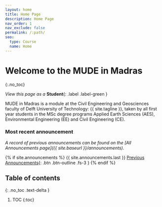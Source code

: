 ```yaml
---
layout: home
title: Home Page
description: Home Page
nav_order: 1
nav_exclude: false
permalink: /:path/
seo:
  type: Course
  name: Home
---
```


# Welcome to the MUDE in Madras
{:.no_toc}

_View this page as a_ **Student**{: .label .label-green }

MUDE in Madras is a module at the Civil Engineering and Geosciences faculty of Delft University of Technology: {{ site.tagline }}, taken by all first year students in the MSc degree programs Applied Earth Sciences (AES), Environmental Engineering (EE) and Civil Engineering (CE).

### Most recent announcement

*A record of previous announcements can be found on the [All Announcements page]({{ site.baseurl }}/announcements).*

{% if site.announcements %}
{{ site.announcements.last }}
[Previous Announcements](announcements){: .btn .btn-outline .fs-3 }
{% endif %}


## Table of contents
{: .no_toc .text-delta }

1. TOC
{:toc}
